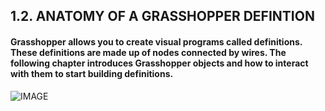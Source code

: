 ## 1.2. ANATOMY OF A GRASSHOPPER DEFINTION

#### Grasshopper allows you to create visual programs called definitions. These definitions are made up of nodes connected by wires. The following chapter introduces Grasshopper objects and how to interact with them to start building definitions.

![IMAGE](images/1-2/1-2_001-anatomy-of-definition.png)

